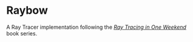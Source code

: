 # Raybow

A Ray Tracer implementation following the [_Ray Tracing in One Weekend_](https://raytracing.github.io/) book series.